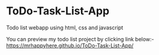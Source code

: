 # ToDo-Task-List-App
Todo list webapp using html, css and javascript

You can preview my todo list project by clicking link below:-
https://mrhappyhere.github.io/ToDo-Task-List-App/

